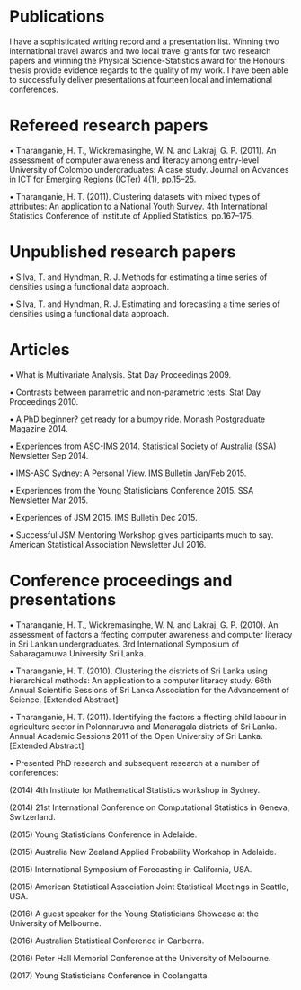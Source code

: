 # Publications

I have a sophisticated writing record and a presentation list. Winning two international travel awards and two local travel grants for two research papers and winning the Physical Science-Statistics award for the Honours thesis provide evidence regards to the quality of my work. I have been able to successfully deliver presentations at fourteen local and international conferences. 


# Refereed research papers

• Tharanganie, H. T., Wickremasinghe, W. N. and Lakraj, G. P. (2011). An assessment of computer awareness and literacy among entry-level University of Colombo undergraduates: A case study. Journal on Advances in ICT for Emerging Regions (ICTer) 4(1), pp.15–25.

• Tharanganie, H. T. (2011). Clustering datasets with mixed types of attributes: An application to a National Youth Survey. 4th International Statistics Conference of Institute of Applied Statistics, pp.167–175.


# Unpublished research papers

• Silva, T. and Hyndman, R. J. Methods for estimating a time series of densities using a functional data approach.

• Silva, T. and Hyndman, R. J. Estimating and forecasting a time series of densities using a functional data approach.


# Articles

• What is Multivariate Analysis. Stat Day Proceedings 2009.

• Contrasts between parametric and non-parametric tests. Stat Day Proceedings 2010.

• A PhD beginner? get ready for a bumpy ride. Monash Postgraduate Magazine 2014.

• Experiences from ASC-IMS 2014. Statistical Society of Australia (SSA) Newsletter Sep 2014.

• IMS-ASC Sydney: A Personal View. IMS Bulletin Jan/Feb 2015.

• Experiences from the Young Statisticians Conference 2015. SSA Newsletter Mar 2015.

• Experiences of JSM 2015. IMS Bulletin Dec 2015.

• Successful JSM Mentoring Workshop gives participants much to say. American Statistical Association Newsletter Jul 2016.


# Conference proceedings and presentations

• Tharanganie, H. T., Wickremasinghe, W. N. and Lakraj, G. P. (2010). An assessment of factors
a ffecting computer awareness and computer literacy in Sri Lankan undergraduates. 3rd International Symposium of Sabaragamuwa University Sri Lanka.

• Tharanganie, H. T. (2010). Clustering the districts of Sri Lanka using hierarchical methods: An
application to a computer literacy study. 66th Annual Scientific Sessions of Sri Lanka Association for the Advancement of Science. [Extended Abstract]

• Tharanganie, H. T. (2011). Identifying the factors a ffecting child labour in agriculture sector
in Polonnaruwa and Monaragala districts of Sri Lanka. Annual Academic Sessions 2011 of the
Open University of Sri Lanka. [Extended Abstract]

• Presented PhD research and subsequent research at a number of conferences:

(2014) 4th Institute for Mathematical Statistics workshop in Sydney.

(2014) 21st International Conference on Computational Statistics in Geneva, Switzerland.

(2015) Young Statisticians Conference in Adelaide.

(2015) Australia New Zealand Applied Probability Workshop in Adelaide.

(2015) International Symposium of Forecasting in California, USA.

(2015) American Statistical Association Joint Statistical Meetings in Seattle, USA.

(2016) A guest speaker for the Young Statisticians Showcase at the University of Melbourne.

(2016) Australian Statistical Conference in Canberra.

(2016) Peter Hall Memorial Conference at the University of Melbourne.

(2017) Young Statisticians Conference in Coolangatta.
